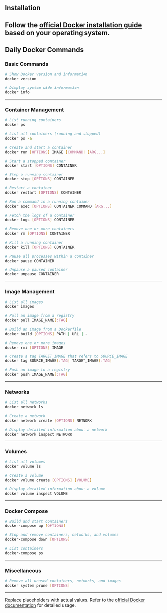 ## Installation
Follow the [official Docker installation guide](https://docs.docker.com/get-docker/) based on your operating system.
---

## Daily Docker Commands

### Basic Commands
```bash
# Show Docker version and information
docker version

# Display system-wide information
docker info
```
---

### Container Management
```bash
# List running containers
docker ps

# List all containers (running and stopped)
docker ps -a

# Create and start a container
docker run [OPTIONS] IMAGE [COMMAND] [ARG...]

# Start a stopped container
docker start [OPTIONS] CONTAINER

# Stop a running container
docker stop [OPTIONS] CONTAINER

# Restart a container
docker restart [OPTIONS] CONTAINER

# Run a command in a running container
docker exec [OPTIONS] CONTAINER COMMAND [ARG...]

# Fetch the logs of a container
docker logs [OPTIONS] CONTAINER

# Remove one or more containers
docker rm [OPTIONS] CONTAINER

# Kill a running container
docker kill [OPTIONS] CONTAINER

# Pause all processes within a container
docker pause CONTAINER

# Unpause a paused container
docker unpause CONTAINER
```
---

### Image Management
```bash
# List all images
docker images

# Pull an image from a registry
docker pull IMAGE_NAME[:TAG]

# Build an image from a Dockerfile
docker build [OPTIONS] PATH | URL | -

# Remove one or more images
docker rmi [OPTIONS] IMAGE

# Create a tag TARGET_IMAGE that refers to SOURCE_IMAGE
docker tag SOURCE_IMAGE[:TAG] TARGET_IMAGE[:TAG]

# Push an image to a registry
docker push IMAGE_NAME[:TAG]
```
---

### Networks
```bash
# List all networks
docker network ls

# Create a network
docker network create [OPTIONS] NETWORK

# Display detailed information about a network
docker network inspect NETWORK
```
---

### Volumes
```bash
# List all volumes
docker volume ls

# Create a volume
docker volume create [OPTIONS] [VOLUME]

# Display detailed information about a volume
docker volume inspect VOLUME
```
---

### Docker Compose
```bash
# Build and start containers
docker-compose up [OPTIONS]

# Stop and remove containers, networks, and volumes
docker-compose down [OPTIONS]

# List containers
docker-compose ps
```
---

### Miscellaneous
```bash
# Remove all unused containers, networks, and images
docker system prune [OPTIONS]
```
---

Replace placeholders with actual values. Refer to the [official Docker documentation](https://docs.docker.com/) for detailed usage.
```